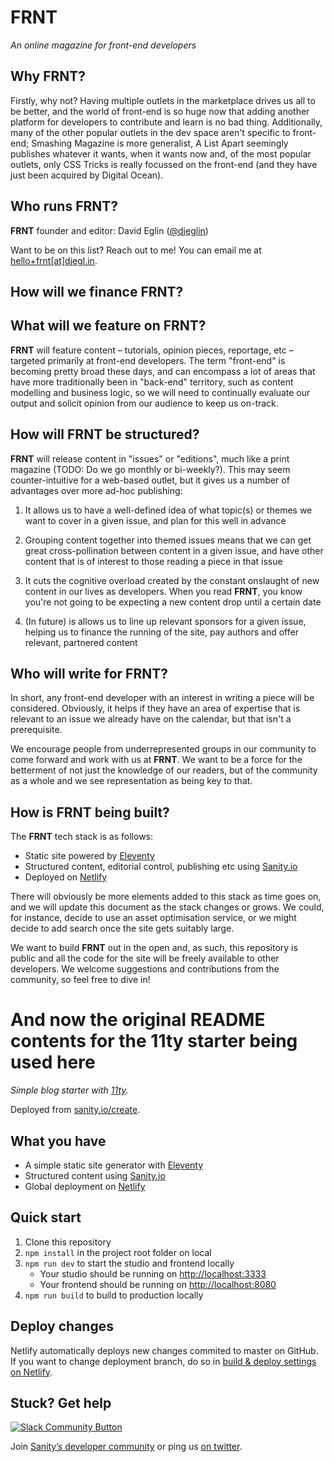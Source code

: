 # FRNT

_An online magazine for front-end developers_

## Why **FRNT**?

Firstly, why not? Having multiple outlets in the marketplace drives us all to be better, and the world of front-end is so huge now that adding another platform for developers to contribute and learn is no bad thing. Additionally, many of the other popular outlets in the dev space aren't specific to front-end; Smashing Magazine is more generalist, A List Apart seemingly publishes whatever it wants, when it wants now and, of the most popular outlets, only CSS Tricks is really focussed on the front-end (and they have just been acquired by Digital Ocean).

## Who runs **FRNT**?

**FRNT** founder and editor: David Eglin ([@djeglin](https://github.com/djeglin))

Want to be on this list? Reach out to me! You can email me at [hello+frnt\[at\]djegl.in](mailto:hello+frnt@djegl.in).

## How will we finance **FRNT**?

## What will we feature on **FRNT**?

**FRNT** will feature content – tutorials, opinion pieces, reportage, etc – targeted primarily at front-end developers. The term "front-end" is becoming pretty broad these days, and can encompass a lot of areas that have more traditionally been in "back-end" territory, such as content modelling and business logic, so we will need to continually evaluate our output and solicit opinion from our audience to keep us on-track.

## How will **FRNT** be structured?

**FRNT** will release content in "issues" or "editions", much like a print magazine (TODO: Do we go monthly or bi-weekly?). This may seem counter-intuitive for a web-based outlet, but it gives us a number of advantages over more ad-hoc publishing:

1. It allows us to have a well-defined idea of what topic(s) or themes we want to cover in a given issue, and plan for this well in advance

2. Grouping content together into themed issues means that we can get great cross-pollination between content in a given issue, and have other content that is of interest to those reading a piece in that issue

3. It cuts the cognitive overload created by the constant onslaught of new content in our lives as developers. When you read **FRNT**, you know you're not going to be expecting a new content drop until a certain date

4. (In future) is allows us to line up relevant sponsors for a given issue, helping us to finance the running of the site, pay authors and offer relevant, partnered content

## Who will write for **FRNT**?

In short, any front-end developer with an interest in writing a piece will be considered. Obviously, it helps if they have an area of expertise that is relevant to an issue we already have on the calendar, but that isn't a prerequisite.

We encourage people from underrepresented groups in our community to come forward and work with us at **FRNT**. We want to be a force for the betterment of not just the knowledge of our readers, but of the community as a whole and we see representation as being key to that.

## How is **FRNT** being built?

The **FRNT** tech stack is as follows:

- Static site powered by [Eleventy](https://11ty.io)
- Structured content, editorial control, publishing etc using [Sanity.io](https://www.sanity.io)
- Deployed on [Netlify](https://netlify.com)

There will obviously be more elements added to this stack as time goes on, and we will update this document as the stack changes or grows. We could, for instance, decide to use an asset optimisation service, or we might decide to add search once the site gets suitably large.

We want to build **FRNT** out in the open and, as such, this repository is public and all the code for the site will be freely available to other developers. We welcome suggestions and contributions from the community, so feel free to dive in!

# And now the original README contents for the 11ty starter being used here

_Simple blog starter with [11ty](https://11ty.io)._

Deployed from [sanity.io/create](https://www.sanity.io/create/?template=sanity-io%2Fsanity-template-gatsby-blog).

## What you have

- A simple static site generator with [Eleventy](https://11ty.io)
- Structured content using [Sanity.io](https://www.sanity.io)
- Global deployment on [Netlify](https://netlify.com)

## Quick start

1. Clone this repository
2. `npm install` in the project root folder on local
3. `npm run dev` to start the studio and frontend locally
   - Your studio should be running on [http://localhost:3333](http://localhost:3333)
   - Your frontend should be running on [http://localhost:8080](http://localhost:8080)
4. `npm run build` to build to production locally

## Deploy changes

Netlify automatically deploys new changes commited to master on GitHub. If you want to change deployment branch, do so in [build & deploy settings on Netlify](https://www.netlify.com/docs/continuous-deployment/#branches-deploys).

## Stuck? Get help

[![Slack Community Button](https://slack.sanity.io/badge.svg)](https://slack.sanity.io/)

Join [Sanity’s developer community](https://slack.sanity.io) or ping us [on twitter](https://twitter.com/sanity_io).
